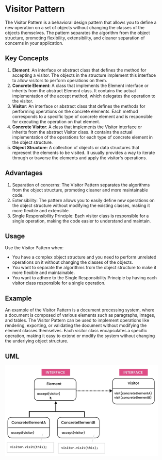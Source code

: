 # Visitor Pattern

The Visitor Pattern is a behavioral design pattern that allows you to define a new operation on a set of objects without changing the classes of the objects themselves. The pattern separates the algorithm from the object structure, promoting flexibility, extensibility, and cleaner separation of concerns in your application.

## Key Concepts

1. **Element**: An interface or abstract class that defines the method for accepting a visitor. The objects in the structure implement this interface to allow visitors to perform operations on them.
2. **Concrete Element**: A class that implements the Element interface or inherits from the abstract Element class. It contains the actual implementation of the accept method, which delegates the operation to the visitor.
3. **Visitor**: An interface or abstract class that defines the methods for performing operations on the concrete elements. Each method corresponds to a specific type of concrete element and is responsible for executing the operation on that element.
4. **Concrete Visitor**: A class that implements the Visitor interface or inherits from the abstract Visitor class. It contains the actual implementation of the operations for each type of concrete element in the object structure.
5. **Object Structure**: A collection of objects or data structures that represent the elements to be visited. It usually provides a way to iterate through or traverse the elements and apply the visitor's operations.

## Advantages

1. Separation of concerns: The Visitor Pattern separates the algorithms from the object structure, promoting cleaner and more maintainable code.
2. Extensibility: The pattern allows you to easily define new operations on the object structure without modifying the existing classes, making it more flexible and extensible.
3. Single Responsibility Principle: Each visitor class is responsible for a single operation, making the code easier to understand and maintain.

## Usage

Use the Visitor Pattern when:
- You have a complex object structure and you need to perform unrelated operations on it without changing the classes of the objects.
- You want to separate the algorithms from the object structure to make it more flexible and maintainable.
- You want to adhere to the Single Responsibility Principle by having each visitor class responsible for a single operation.

## Example

An example of the Visitor Pattern is a document processing system, where a document is composed of various elements such as paragraphs, images, and tables. The Visitor Pattern can be used to implement operations like rendering, exporting, or validating the document without modifying the element classes themselves. Each visitor class encapsulates a specific operation, making it easy to extend or modify the system without changing the underlying object structure.

## UML

![visitor uml](/images/visitor-gof-uml.png?raw=true "visitor uml")